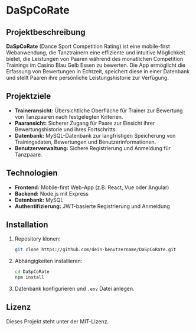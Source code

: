 # DaSpCoRate

## Projektbeschreibung

**DaSpCoRate** (Dance Sport Competition Rating) ist eine mobile-first Webanwendung, die Tanztrainern eine effiziente und intuitive Möglichkeit bietet, die Leistungen von Paaren während des monatlichen Competition Trainings im Casino Blau Gelb Essen zu bewerten. Die App ermöglicht die Erfassung von Bewertungen in Echtzeit, speichert diese in einer Datenbank und stellt Paaren ihre persönliche Leistungshistorie zur Verfügung.

## Projektziele

- **Traineransicht:** Übersichtliche Oberfläche für Trainer zur Bewertung von Tanzpaaren nach festgelegten Kriterien.
- **Paaransicht:** Sicherer Zugang für Paare zur Einsicht ihrer Bewertungshistorie und ihres Fortschritts.
- **Datenbank:** MySQL-Datenbank zur langfristigen Speicherung von Trainingsdaten, Bewertungen und Benutzerinformationen.
- **Benutzerverwaltung:** Sichere Registrierung und Anmeldung für Tanzpaare.

## Technologien

- **Frontend:** Mobile-first Web-App (z.B. React, Vue oder Angular)
- **Backend:** Node.js mit Express
- **Datenbank:** MySQL
- **Authentifizierung:** JWT-basierte Registrierung und Anmeldung

## Installation

1. Repository klonen:
   ```bash
   git clone https://github.com/dein-benutzername/DaSpCoRate.git
   ```
2. Abhängigkeiten installieren:
   ```bash
   cd DaSpCoRate
   npm install
   ```
3. Datenbank konfigurieren und `.env` Datei anlegen.

## Lizenz

Dieses Projekt steht unter der MIT-Lizenz.

